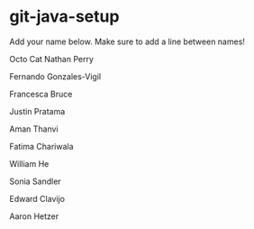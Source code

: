 # git-java-setup

Add your name below. Make sure to add a line between names!

Octo Cat
Nathan Perry

Fernando Gonzales-Vigil

Francesca Bruce

Justin Pratama

Aman Thanvi


Fatima Chariwala

William He

Sonia Sandler

Edward Clavijo

Aaron Hetzer
